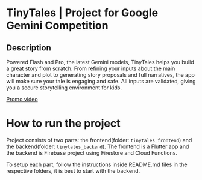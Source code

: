 # TinyTales | Project for Google Gemini Competition

## Description

Powered Flash and Pro, the latest Gemini models, TinyTales helps you build a great story from scratch. From refining your inputs about the main character and plot to generating story proposals and full narratives, the app will make sure your tale is engaging and safe. All inputs are validated, giving you a secure storytelling environment for kids.

[Promo video](https://www.youtube.com/watch?v=7mUErXnAfPM)

# How to run the project

Project consists of two parts: the frontend(folder: `tinytales_frontend`) and the backend(folder: `tinytales_backend`). The frontend is a Flutter app and the backend is Firebase project using Firestore and Cloud Functions.

To setup each part, follow the instructions inside README.md files in the respective folders, it is best to start with the backend.
